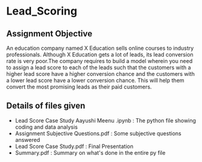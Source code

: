 # Lead_Scoring

## Assignment Objective

An education company named X Education sells online courses to industry professionals. Although X Education gets a lot of leads, its lead conversion rate is very poor.The company requires to build a model wherein you need to assign a lead score to each of the leads such that the customers with a higher lead score have a higher conversion chance and the customers with a lower lead score have a lower conversion chance. This will help them convert the most promising leads as their paid customers.


## Details of files given
- Lead Score Case Study Aayushi Meenu .ipynb : The python file showing coding and data analysis
- Assignment Subjective Questions.pdf : Some subjective questions answered
- Lead Score Case Study.pdf : Final Presentation
- Summary.pdf : Summary on what's done in the entire py file
